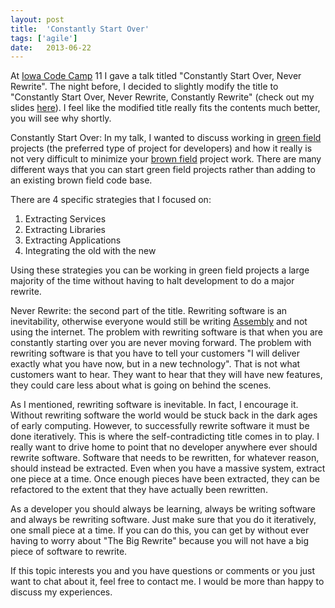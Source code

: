 ```yaml
---
layout: post
title:  'Constantly Start Over'
tags: ['agile']
date:   2013-06-22
---
```


At [Iowa Code Camp][icc] 11 I gave a talk titled "Constantly Start Over,
Never Rewrite". The night before, I decided to slightly modify the title
to "Constantly Start Over, Never Rewrite, Constantly Rewrite" (check out
my slides [here][slides]). I feel like the modified title really fits the
contents much better, you will see why shortly.

Constantly Start Over: In my talk, I wanted to discuss working in
[green field][greenfield] projects (the preferred type of project for
developers) and how it really is not very difficult to minimize your
[brown field][brownfield] project work. There are many different ways
that you can start green field projects rather than adding to an existing
brown field code base.

There are 4 specific strategies that I focused on:

1. Extracting Services
2. Extracting Libraries
3. Extracting Applications
4. Integrating the old with the new

Using these strategies you can be working in green field projects a large
majority of the time without having to halt development to do a major rewrite.

Never Rewrite: the second part of the title. Rewriting software is an inevitability,
otherwise everyone would still be writing [Assembly][assembly] and not using the
internet. The problem with rewriting software is that when you are constantly
starting over you are never moving forward. The problem with rewriting software is
that you have to tell your customers "I will deliver exactly what you have now, but
in a new technology". That is not what customers want to hear. They want to hear that
they will have new features, they could care less about what is going on behind the scenes.

As I mentioned, rewriting software is inevitable. In fact, I encourage it. Without
rewriting software the world would be stuck back in the dark ages of early computing.
However, to successfully rewrite software it must be done iteratively. This is where
the self-contradicting title comes in to play. I really want to drive home to point
that no developer anywhere ever should rewrite software. Software that needs to be
rewritten, for whatever reason, should instead be extracted. Even when you have a
massive system, extract one piece at a time. Once enough pieces have been extracted,
they can be refactored to the extent that they have actually been rewritten.

As a developer you should always be learning, always be writing software and always
be rewriting software. Just make sure that you do it iteratively, one small piece at
a time. If you can do this, you can get by without ever having to worry about "The Big
Rewrite" because you will not have a big piece of software to rewrite.

If this topic interests you and you have questions or comments or you just want to
chat about it, feel free to contact me. I would be more than happy to discuss my
experiences.


[icc]: http://iowacodecamp.com/
[slides]: http://mattjmorrison.com/icc11/
[greenfield]: http://en.wikipedia.org/wiki/Greenfield_project
[brownfield]: http://en.wikipedia.org/wiki/Brownfield_(software_development)
[assembly]: http://en.wikipedia.org/wiki/Assembly_language
